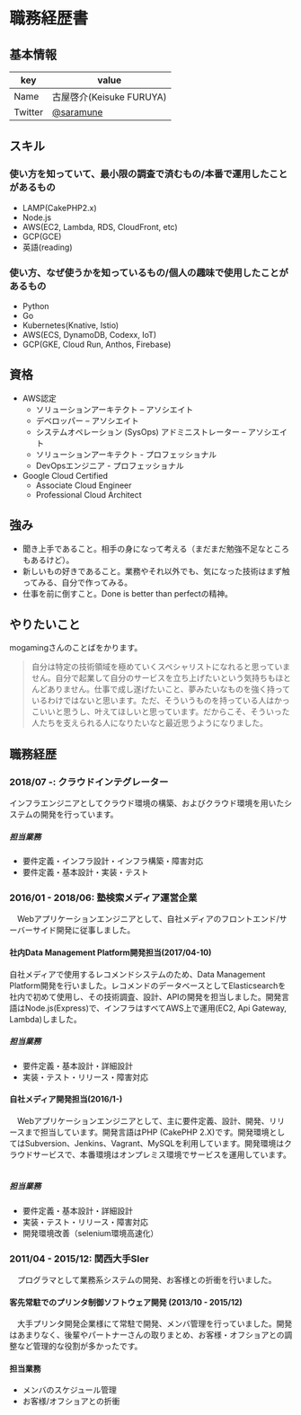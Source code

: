 # 職務経歴書
## 基本情報
|key|value|
|---|-----|
|Name|古屋啓介(Keisuke FURUYA)|
|Twitter|[@saramune](https://twitter.com/saramune)|

## スキル
### 使い方を知っていて、最小限の調査で済むもの/本番で運用したことがあるもの
- LAMP(CakePHP2.x)
- Node.js
- AWS(EC2, Lambda, RDS, CloudFront, etc)
- GCP(GCE)
- 英語(reading)
### 使い方、なぜ使うかを知っているもの/個人の趣味で使用したことがあるもの
- Python
- Go
- Kubernetes(Knative, Istio)
- AWS(ECS, DynamoDB, Codexx, IoT)
- GCP(GKE, Cloud Run, Anthos, Firebase)

## 資格
- AWS認定
  - ソリューションアーキテクト – アソシエイト
  - デベロッパー – アソシエイト
  - システムオペレーション (SysOps) アドミニストレーター – アソシエイト
  - ソリューションアーキテクト - プロフェッショナル
  - DevOpsエンジニア - プロフェッショナル
- Google Cloud Certified
  - Associate Cloud Engineer
  - Professional Cloud Architect

## 強み
- 聞き上手であること。相手の身になって考える（まだまだ勉強不足なところもあるけど）。
- 新しいもの好きであること。業務やそれ以外でも、気になった技術はまず触ってみる、自分で作ってみる。
- 仕事を前に倒すこと。Done is better than perfectの精神。

## やりたいこと
mogamingさんのことばをかります。

> 自分は特定の技術領域を極めていくスペシャリストになれると思っていません。自分で起業して自分のサービスを立ち上げたいという気持ちもほとんどありません。仕事で成し遂げたいこと、夢みたいなものを強く持っているわけではないと思います。ただ、そういうものを持っている人はかっこいいと思うし、叶えてほしいと思っています。だからこそ、そういった人たちを支えられる人になりたいなと最近思うようになりました。

## 職務経歴
### 2018/07 -: クラウドインテグレーター
 インフラエンジニアとしてクラウド環境の構築、およびクラウド環境を用いたシステムの開発を行っています。
##### 担当業務
- 要件定義・インフラ設計・インフラ構築・障害対応
- 要件定義・基本設計・実装・テスト
### 2016/01 - 2018/06: 塾検索メディア運営企業
　Webアプリケーションエンジニアとして、自社メディアのフロントエンド/サーバーサイド開発に従事しました。
#### 社内Data Management Platform開発担当(2017/04-10)
 自社メディアで使用するレコメンドシステムのため、Data Management Platform開発を行いました。レコメンドのデータベースとしてElasticsearchを社内で初めて使用し、その技術調査、設計、APIの開発を担当しました。開発言語はNode.js(Express)で、インフラはすべてAWS上で運用(EC2, Api Gateway, Lambda)しました。
##### 担当業務
- 要件定義・基本設計・詳細設計
- 実装・テスト・リリース・障害対応
#### 自社メディア開発担当(2016/1-)
　Webアプリケーションエンジニアとして、主に要件定義、設計、開発、リリースまで担当しています。開発言語はPHP (CakePHP 2.X)です。開発環境としてはSubversion、Jenkins、Vagrant、MySQLを利用しています。開発環境はクラウドサービスで、本番環境はオンプレミス環境でサービスを運用しています。  
##### 担当業務
- 要件定義・基本設計・詳細設計
- 実装・テスト・リリース・障害対応
- 開発環境改善（selenium環境高速化）
### 2011/04 - 2015/12: 関西大手SIer
　プログラマとして業務系システムの開発、お客様との折衝を行いました。
#### 客先常駐でのプリンタ制御ソフトウェア開発 (2013/10 - 2015/12)
　大手プリンタ開発企業様にて常駐で開発、メンバ管理を行っていました。開発はあまりなく、後輩やパートナーさんの取りまとめ、お客様・オフショアとの調整など管理的な役割が多かったです。
#### 担当業務
- メンバのスケジュール管理
- お客様/オフショアとの折衝
